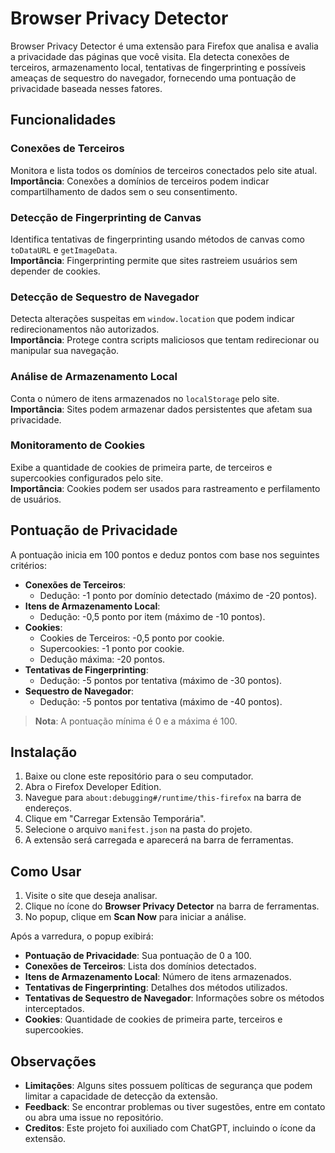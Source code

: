 # Browser Privacy Detector

Browser Privacy Detector é uma extensão para Firefox que analisa e avalia a privacidade das páginas que você visita. Ela detecta conexões de terceiros, armazenamento local, tentativas de fingerprinting e possíveis ameaças de sequestro do navegador, fornecendo uma pontuação de privacidade baseada nesses fatores.

## Funcionalidades

### Conexões de Terceiros
Monitora e lista todos os domínios de terceiros conectados pelo site atual.  
**Importância**: Conexões a domínios de terceiros podem indicar compartilhamento de dados sem o seu consentimento.

### Detecção de Fingerprinting de Canvas
Identifica tentativas de fingerprinting usando métodos de canvas como `toDataURL` e `getImageData`.  
**Importância**: Fingerprinting permite que sites rastreiem usuários sem depender de cookies.

### Detecção de Sequestro de Navegador
Detecta alterações suspeitas em `window.location` que podem indicar redirecionamentos não autorizados.  
**Importância**: Protege contra scripts maliciosos que tentam redirecionar ou manipular sua navegação.

### Análise de Armazenamento Local
Conta o número de itens armazenados no `localStorage` pelo site.  
**Importância**: Sites podem armazenar dados persistentes que afetam sua privacidade.

### Monitoramento de Cookies
Exibe a quantidade de cookies de primeira parte, de terceiros e supercookies configurados pelo site.  
**Importância**: Cookies podem ser usados para rastreamento e perfilamento de usuários.

## Pontuação de Privacidade
A pontuação inicia em 100 pontos e deduz pontos com base nos seguintes critérios:

- **Conexões de Terceiros**:
  - Dedução: -1 ponto por domínio detectado (máximo de -20 pontos).
- **Itens de Armazenamento Local**:
  - Dedução: -0,5 ponto por item (máximo de -10 pontos).
- **Cookies**:
  - Cookies de Terceiros: -0,5 ponto por cookie.
  - Supercookies: -1 ponto por cookie.
  - Dedução máxima: -20 pontos.
- **Tentativas de Fingerprinting**:
  - Dedução: -5 pontos por tentativa (máximo de -30 pontos).
- **Sequestro de Navegador**:
  - Dedução: -5 pontos por tentativa (máximo de -40 pontos).

> **Nota**: A pontuação mínima é 0 e a máxima é 100.

## Instalação

1. Baixe ou clone este repositório para o seu computador.
2. Abra o Firefox Developer Edition.
3. Navegue para `about:debugging#/runtime/this-firefox` na barra de endereços.
4. Clique em "Carregar Extensão Temporária".
5. Selecione o arquivo `manifest.json` na pasta do projeto.
6. A extensão será carregada e aparecerá na barra de ferramentas.

## Como Usar

1. Visite o site que deseja analisar.
2. Clique no ícone do **Browser Privacy Detector** na barra de ferramentas.
3. No popup, clique em **Scan Now** para iniciar a análise.

Após a varredura, o popup exibirá:

- **Pontuação de Privacidade**: Sua pontuação de 0 a 100.
- **Conexões de Terceiros**: Lista dos domínios detectados.
- **Itens de Armazenamento Local**: Número de itens armazenados.
- **Tentativas de Fingerprinting**: Detalhes dos métodos utilizados.
- **Tentativas de Sequestro de Navegador**: Informações sobre os métodos interceptados.
- **Cookies**: Quantidade de cookies de primeira parte, terceiros e supercookies.

## Observações

- **Limitações**: Alguns sites possuem políticas de segurança que podem limitar a capacidade de detecção da extensão.
- **Feedback**: Se encontrar problemas ou tiver sugestões, entre em contato ou abra uma issue no repositório.
- **Creditos**: Este projeto foi auxiliado com ChatGPT, incluindo o ícone da extensão.